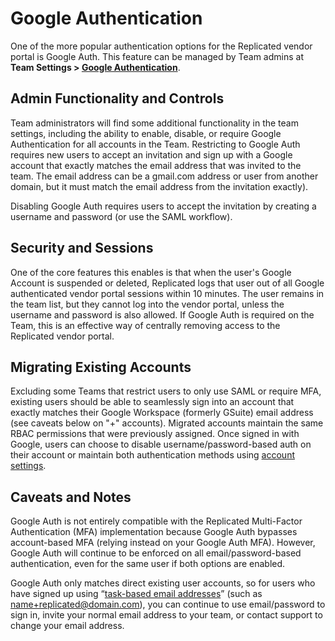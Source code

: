 # Google Authentication

One of the more popular authentication options for the Replicated vendor portal is Google Auth. This feature can be managed by Team admins at **Team Settings > [Google Authentication](https://vendor.replicated.com/team/google-authentication)**.

## Admin Functionality and Controls
Team administrators will find some additional functionality in the team settings, including the ability to enable, disable, or require Google Authentication for all accounts in the Team. Restricting to Google Auth requires new users to accept an invitation and sign up with a Google account that exactly matches the email address that was invited to the team. The email address can be a gmail.com address or user from another domain, but it must match the email address from the invitation exactly).

Disabling Google Auth requires users to accept the invitation by creating a username and password (or use the SAML workflow).

## Security and Sessions
One of the core features this enables is that when the user's Google Account is suspended or deleted, Replicated logs that user out of all Google authenticated vendor portal sessions within 10 minutes. The user remains in the team list, but they cannot log into the vendor portal, unless the username and password is also allowed. If Google Auth is required on the Team, this is an effective way of centrally removing access to the Replicated vendor portal.

## Migrating Existing Accounts
Excluding some Teams that restrict users to only use SAML or require MFA, existing users should be able to seamlessly sign into an account that exactly matches their Google Workspace (formerly GSuite) email address (see caveats below on "+" accounts). Migrated accounts maintain the same RBAC permissions that were previously assigned. Once signed in with Google, users can choose to disable username/password-based auth on their account or maintain both authentication methods using [account settings](https://vendor.replicated.com/account-settings).

## Caveats and Notes
Google Auth is not entirely compatible with the Replicated Multi-Factor Authentication (MFA) implementation because Google Auth bypasses account-based MFA (relying instead on your Google Auth MFA). However, Google Auth will continue to be enforced on all email/password-based authentication, even for the same user if both options are enabled.

Google Auth only matches direct existing user accounts, so for users who have signed up using “[task-based email addresses](https://support.google.com/a/users/answer/9308648?hl=en)” (such as name+replicated@domain.com), you can continue to use email/password to sign in, invite your normal email address to your team, or contact support to change your email address.
